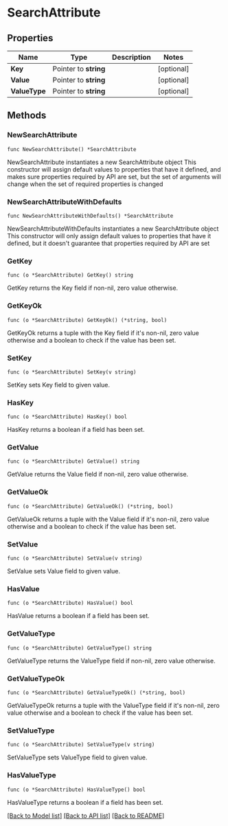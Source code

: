 # SearchAttribute

## Properties

Name | Type | Description | Notes
------------ | ------------- | ------------- | -------------
**Key** | Pointer to **string** |  | [optional] 
**Value** | Pointer to **string** |  | [optional] 
**ValueType** | Pointer to **string** |  | [optional] 

## Methods

### NewSearchAttribute

`func NewSearchAttribute() *SearchAttribute`

NewSearchAttribute instantiates a new SearchAttribute object
This constructor will assign default values to properties that have it defined,
and makes sure properties required by API are set, but the set of arguments
will change when the set of required properties is changed

### NewSearchAttributeWithDefaults

`func NewSearchAttributeWithDefaults() *SearchAttribute`

NewSearchAttributeWithDefaults instantiates a new SearchAttribute object
This constructor will only assign default values to properties that have it defined,
but it doesn't guarantee that properties required by API are set

### GetKey

`func (o *SearchAttribute) GetKey() string`

GetKey returns the Key field if non-nil, zero value otherwise.

### GetKeyOk

`func (o *SearchAttribute) GetKeyOk() (*string, bool)`

GetKeyOk returns a tuple with the Key field if it's non-nil, zero value otherwise
and a boolean to check if the value has been set.

### SetKey

`func (o *SearchAttribute) SetKey(v string)`

SetKey sets Key field to given value.

### HasKey

`func (o *SearchAttribute) HasKey() bool`

HasKey returns a boolean if a field has been set.

### GetValue

`func (o *SearchAttribute) GetValue() string`

GetValue returns the Value field if non-nil, zero value otherwise.

### GetValueOk

`func (o *SearchAttribute) GetValueOk() (*string, bool)`

GetValueOk returns a tuple with the Value field if it's non-nil, zero value otherwise
and a boolean to check if the value has been set.

### SetValue

`func (o *SearchAttribute) SetValue(v string)`

SetValue sets Value field to given value.

### HasValue

`func (o *SearchAttribute) HasValue() bool`

HasValue returns a boolean if a field has been set.

### GetValueType

`func (o *SearchAttribute) GetValueType() string`

GetValueType returns the ValueType field if non-nil, zero value otherwise.

### GetValueTypeOk

`func (o *SearchAttribute) GetValueTypeOk() (*string, bool)`

GetValueTypeOk returns a tuple with the ValueType field if it's non-nil, zero value otherwise
and a boolean to check if the value has been set.

### SetValueType

`func (o *SearchAttribute) SetValueType(v string)`

SetValueType sets ValueType field to given value.

### HasValueType

`func (o *SearchAttribute) HasValueType() bool`

HasValueType returns a boolean if a field has been set.


[[Back to Model list]](../README.md#documentation-for-models) [[Back to API list]](../README.md#documentation-for-api-endpoints) [[Back to README]](../README.md)


